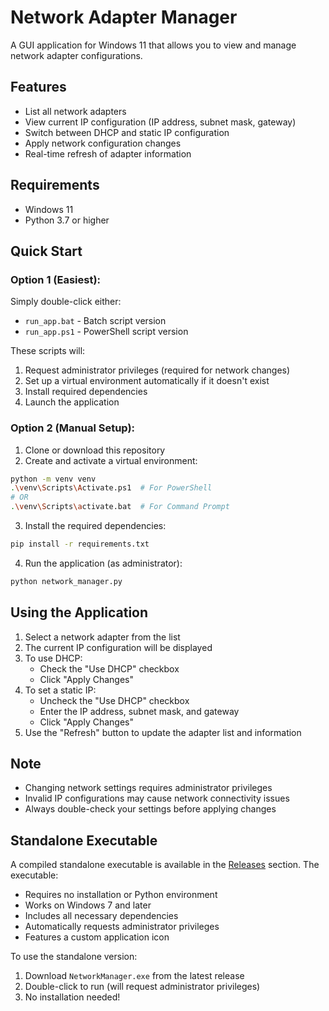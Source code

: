 # Network Adapter Manager

A GUI application for Windows 11 that allows you to view and manage network adapter configurations.

## Features

- List all network adapters
- View current IP configuration (IP address, subnet mask, gateway)
- Switch between DHCP and static IP configuration
- Apply network configuration changes
- Real-time refresh of adapter information

## Requirements

- Windows 11
- Python 3.7 or higher

## Quick Start

### Option 1 (Easiest):
Simply double-click either:
- `run_app.bat` - Batch script version
- `run_app.ps1` - PowerShell script version

These scripts will:
1. Request administrator privileges (required for network changes)
2. Set up a virtual environment automatically if it doesn't exist
3. Install required dependencies
4. Launch the application

### Option 2 (Manual Setup):

1. Clone or download this repository
2. Create and activate a virtual environment:
```bash
python -m venv venv
.\venv\Scripts\Activate.ps1  # For PowerShell
# OR
.\venv\Scripts\activate.bat  # For Command Prompt
```
3. Install the required dependencies:
```bash
pip install -r requirements.txt
```
4. Run the application (as administrator):
```bash
python network_manager.py
```

## Using the Application

1. Select a network adapter from the list
2. The current IP configuration will be displayed
3. To use DHCP:
   - Check the "Use DHCP" checkbox
   - Click "Apply Changes"
4. To set a static IP:
   - Uncheck the "Use DHCP" checkbox
   - Enter the IP address, subnet mask, and gateway
   - Click "Apply Changes"
5. Use the "Refresh" button to update the adapter list and information

## Note

- Changing network settings requires administrator privileges
- Invalid IP configurations may cause network connectivity issues
- Always double-check your settings before applying changes

## Standalone Executable

A compiled standalone executable is available in the [Releases](../../releases) section. The executable:
- Requires no installation or Python environment
- Works on Windows 7 and later
- Includes all necessary dependencies
- Automatically requests administrator privileges
- Features a custom application icon

To use the standalone version:
1. Download `NetworkManager.exe` from the latest release
2. Double-click to run (will request administrator privileges)
3. No installation needed! 